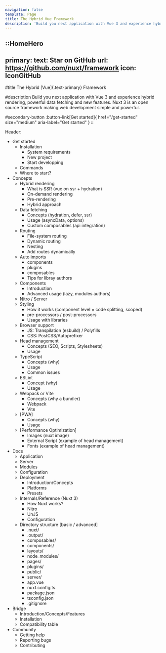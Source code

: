 ```yaml
---
navigation: false
template: Page
title: The Hybrid Vue Framework
description: 'Build you next application with Vue 3 and experience hybrid rendering, with an improved directory structure and new features Nuxt 3 is an open source framework making web development simple and powerful.'
---
```


::HomeHero
---
primary:
  text: Star on GitHub
  url: https://github.com/nuxt/framework
  icon: IconGitHub
---

#title
The Hybrid [Vue]{.text-primary} Framework

#description
Build you next application with Vue 3 and experience hybrid rendering, powerful data fetching and new features.
Nuxt 3 is an open source framework making web development simple and powerful.

#secondary-button
:button-link[Get started]{ href="/get-started" size="medium" aria-label="Get started" }
::

Header:
- Get started
  - Installation
    - System requirements
    - New project
    - Start developping
  - Commands
  - Where to start?
- Concepts
  - Hybrid rendering
    - What is SSR (vue on ssr + hydration)
    - On-demand rendering
    - Pre-rendering
    - Hybrid approach
  - Data fetching
    - Concepts (hydration, defer, ssr)
    - Usage (asyncData, options)
    - Custom composables (api integration)
  - Routing
    - File-system routing
    - Dynamic routing
    - Nesting
    - Add routes dynamically
  - Auto imports
    - components
    - plugins
    - composables
    - Tips for libray authors
  - Components
    - Introduction
    - Advanced usage (lazy, modules authors)
  - Nitro / Server
  - Styling
    - How it works (component level = code splitting, scoped)
    - pre-processors / post-processors
    - Usage with libraries
  - Browser support
    - JS: Transpilation (esbuild) / Polyfills
    - CSS: PostCSS/Autoprefixer
  - Head management
    - Concepts (SEO, Scripts, Stylesheets)
    - Usage
  - TypeScript
    - Concepts (why)
    - Usage
    - Common issues
  - ESLint
    - Concept (why)
    - Usage
  - Webpack or Vite
    - Concepts (why a bundler)
    - Webpack
    - Vite
  - [PWA]
    - Concepts (why)
    - Usage
  - [Performance Optimization]
    - Images (nuxt image)
    - External Script (example of head management)
    - Fonts (example of head management)
- Docs
  - Application
  - Server
  - Modules
  - Configuration
  - Deployment
    - Introduction/Concepts
    - Platforms
    - Presets
  - Internals/Reference (Nuxt 3)
    - How Nuxt works?
    - Nitro
    - UnJS
    - Configuration
  - Directory structure [basic / advanced]
    - .nuxt/
    - .output/
    - composables/
    - components/
    - layouts/
    - node_modules/
    - pages/
    - plugins/
    - public/
    - server/
    - app.vue
    - nuxt.config.ts
    - package.json
    - tsconfig.json
    - .gitignore
- Bridge
  - Introduction/Concepts/Features
  - Installation
  - Compatibility table
- Community
  - Getting help
  - Reporting bugs
  - Contributing
